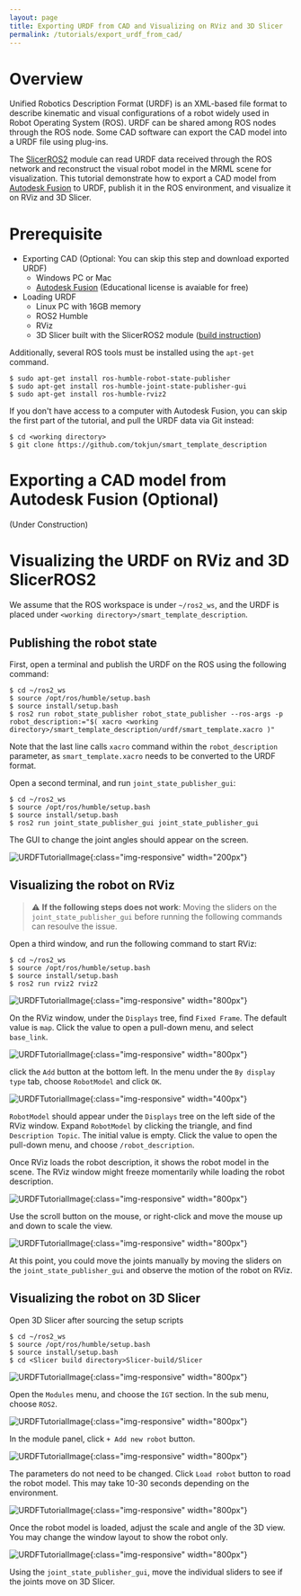 ```yaml
---
layout: page
title: Exporting URDF from CAD and Visualizing on RViz and 3D Slicer
permalink: /tutorials/export_urdf_from_cad/
---
```


Overview
========

Unified Robotics Description Format (URDF) is an XML-based file format to describe kinematic and visual configurations of a robot widely used in Robot Operating System (ROS). URDF can be shared among ROS nodes through the ROS node. Some CAD software can export the CAD model into a URDF file using plug-ins. 

The [SlicerROS2](https://slicer-ros2.readthedocs.io/en/latest/index.html) module can read URDF data received through the ROS network and reconstruct the visual robot model in the MRML scene for visualization. This tutorial demonstrate how to export a CAD model from [Autodesk Fusion](https://www.autodesk.com/campaigns/education/fusion-360-education) to URDF, publish it in the ROS environment, and visualize it on RViz and 3D Slicer.

Prerequisite
============
- Exporting CAD (Optional: You can skip this step and download exported URDF)
  - Windows PC or Mac
  - [Autodesk Fusion](https://www.autodesk.com/campaigns/education/fusion-360-education) (Educational license is avaiable for free)
- Loading URDF 
  - Linux PC with 16GB memory
  - ROS2 Humble
  - RViz
  - 3D Slicer built with the SlicerROS2 module ([build instruction](https://slicer-ros2.readthedocs.io/en/latest/pages/getting-started.html#compilation))

Additionally, several ROS tools must be installed using the `apt-get` command.

~~~~
$ sudo apt-get install ros-humble-robot-state-publisher
$ sudo apt-get install ros-humble-joint-state-publisher-gui
$ sudo apt-get install ros-humble-rviz2
~~~~

If you don't have access to a computer with Autodesk Fusion, you can skip the first part of the tutorial, and pull the URDF data via Git instead:

~~~~
$ cd <working directory>
$ git clone https://github.com/tokjun/smart_template_description 
~~~~


Exporting a CAD model from Autodesk Fusion (Optional) 
=====================================================


(Under Construction)


Visualizing the URDF on RViz and 3D SlicerROS2
==============================================

We assume that the ROS workspace is under `~/ros2_ws`, and the URDF is placed under `<working directory>/smart_template_description`.

Publishing the robot state
--------------------------

First, open a terminal and publish the URDF on the ROS using the following command:

~~~~
$ cd ~/ros2_ws
$ source /opt/ros/humble/setup.bash
$ source install/setup.bash
$ ros2 run robot_state_publisher robot_state_publisher --ros-args -p robot_description:="$( xacro <working directory>/smart_template_description/urdf/smart_template.xacro )" 
~~~~

Note that the last line calls `xacro` command within the `robot_description` parameter, as `smart_template.xacro` needs to be converted to the URDF format.

Open a second terminal, and run `joint_state_publisher_gui`:

~~~~
$ cd ~/ros2_ws
$ source /opt/ros/humble/setup.bash
$ source install/setup.bash
$ ros2 run joint_state_publisher_gui joint_state_publisher_gui 
~~~~

The GUI to change the joint angles should appear on the screen.

![URDFTutorialImage](images/joint_state_publisher_gui.png){:class="img-responsive" width="200px"}


Visualizing the robot on RViz
-----------------------------

> :warning: **If the following steps does not work**: Moving the sliders on the `joint_state_publisher_gui` before running the following commands can resoulve the issue.  


Open a third window, and run the following command to start RViz:

~~~~
$ cd ~/ros2_ws
$ source /opt/ros/humble/setup.bash
$ source install/setup.bash
$ ros2 run rviz2 rviz2 
~~~~

![URDFTutorialImage](images/rviz.png){:class="img-responsive" width="800px"}

On the RViz window, under the `Displays` tree, find `Fixed Frame`. The default value is `map`. Click the value to open a pull-down menu, and select `base_link`.

![URDFTutorialImage](images/rviz_fixed_frame.png){:class="img-responsive" width="800px"}


click the `Add` button at the bottom left. In the menu under the `By display type` tab, choose `RobotModel` and click `OK`.

![URDFTutorialImage](images/rviz_visualization_dialog.png){:class="img-responsive" width="400px"}

`RobotModel` should appear under the `Displays` tree on the left side of the RViz window. Expand `RobotModel` by clicking the triangle, and find `Description Topic`. The initial value is empty. Click the value to open the pull-down menu, and choose `/robot_description`.

Once RViz loads the robot description, it shows the robot model in the scene. The RViz window might freeze momentarily while loading the robot description. 

![URDFTutorialImage](images/rviz_with_robot.png){:class="img-responsive" width="800px"}

Use the scroll button on the mouse, or right-click and move the mouse up and down to scale the view. 

![URDFTutorialImage](images/rviz_with_robot_scaled.png){:class="img-responsive" width="800px"}

At this point, you could move the joints manually by moving the sliders on the `joint_state_publisher_gui` and observe the motion of the robot on RViz.





Visualizing the robot on 3D Slicer
----------------------------------

Open 3D Slicer after sourcing the setup scripts
~~~~
$ cd ~/ros2_ws
$ source /opt/ros/humble/setup.bash
$ source install/setup.bash
$ cd <Slicer build directory>Slicer-build/Slicer
~~~~

![URDFTutorialImage](images/slicer.png){:class="img-responsive" width="800px"}

Open the `Modules` menu, and choose the `IGT` section. In the sub menu, choose `ROS2`.

![URDFTutorialImage](images/slicer_ros2.png){:class="img-responsive" width="800px"}

In the module panel, click `+ Add new robot` button. 

![URDFTutorialImage](images/slicer_ros2_robot.png){:class="img-responsive" width="800px"}

The parameters do not need to be changed. Click `Load robot` button to road the robot model. This may take 10-30 seconds depending on the environment.

![URDFTutorialImage](images/slicer_ros2_robot_viz.png){:class="img-responsive" width="800px"}

Once the robot model is loaded, adjust the scale and angle of the 3D view. You may change the window layout to show the robot only.

![URDFTutorialImage](images/slicer_ros2_robot_viz_scaled.png){:class="img-responsive" width="800px"}

Using the `joint_state_publisher_gui`, move the individual sliders to see if the joints move on 3D Slicer.




















